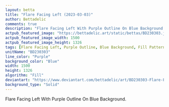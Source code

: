 ```yaml
---
layout: betta
title: "Flare Facing Left (2023-03-03)"
author: Bettadelic
comments: true
description: "Flare Facing Left With Purple Outline On Blue Background."
actpub_featured_image: "https://bettadelic.art/static/bettas/BD230303.jpg"
actpub_featured_image_width: 1500
actpub_featured_image_height: 1326
tags: [Flare Facing Left, Purple Outline, Blue Background, Fill Pattern, March 2023, Solid Background Pattern]
unitName: "BD230303"
line_color: "Purple"
background_color: "Blue"
width: 1500
height: 1326
algorithm: "Fill"
deviantart: "https://www.deviantart.com/bettadelic/art/BD230303-Flare-Facing-Left-2023-03-03-952300526"
background_type: "Solid"
---
```


Flare Facing Left With Purple Outline On Blue Background.
